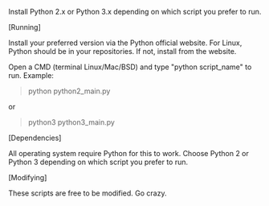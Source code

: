 Install Python 2.x or Python 3.x depending on which script you prefer to run.

[Running]

Install your preferred version via the Python official website. For Linux, Python should be in your repositories. If not, install from the website.

Open a CMD (terminal Linux/Mac/BSD) and type "python script_name" to run. Example:

> python python2_main.py

or

> python3 python3_main.py

[Dependencies]

All operating system require Python for this to work. Choose Python 2 or Python 3 depending on which script you prefer to run.

[Modifying]

These scripts are free to be modified. Go crazy.